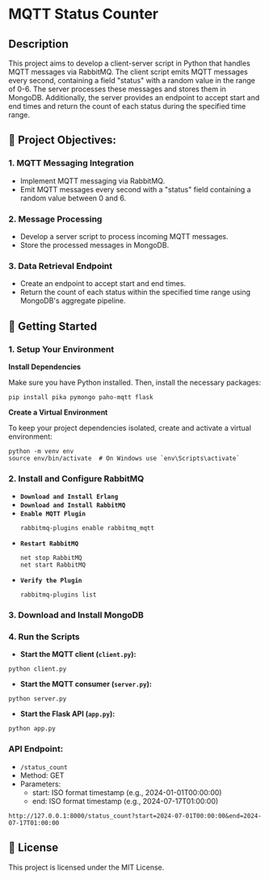 # MQTT Status Counter

## Description

This project aims to develop a client-server script in Python that handles MQTT messages via RabbitMQ. The client script emits MQTT messages every second, containing a field "status" with a random value in the range of 0-6. The server processes these messages and stores them in MongoDB. Additionally, the server provides an endpoint to accept start and end times and return the count of each status during the specified time range.

## 🌟 Project Objectives:

### 1. MQTT Messaging Integration
- Implement MQTT messaging via RabbitMQ.
- Emit MQTT messages every second with a "status" field containing a random value between 0 and 6.

### 2. Message Processing
- Develop a server script to process incoming MQTT messages.
- Store the processed messages in MongoDB.

### 3. Data Retrieval Endpoint
- Create an endpoint to accept start and end times.
- Return the count of each status within the specified time range using MongoDB's aggregate pipeline.

## 🚀 Getting Started

### 1. Setup Your Environment

**Install Dependencies**

Make sure you have Python installed. Then, install the necessary packages:

```
pip install pika pymongo paho-mqtt flask
```

**Create a Virtual Environment**

To keep your project dependencies isolated, create and activate a virtual environment:

```
python -m venv env
source env/bin/activate  # On Windows use `env\Scripts\activate` 
```

### 2. Install and Configure RabbitMQ

- **`Download and Install Erlang`**
- **`Download and Install RabbitMQ`**
- **`Enable MQTT Plugin`**
    ```
    rabbitmq-plugins enable rabbitmq_mqtt
    ```
- **`Restart RabbitMQ`**
    ```
    net stop RabbitMQ
    net start RabbitMQ
    ```
- **`Verify the Plugin`**
    ```
    rabbitmq-plugins list
    ```


### 3. Download and Install MongoDB
### 4. Run the Scripts
- **Start the MQTT client (`client.py`):**
```
python client.py
```

- **Start the MQTT consumer (`server.py`):**
```
python server.py
```

- **Start the Flask API (`app.py`):**
```
python app.py
```

### **API Endpoint:**

- `/status_count`
- Method: GET
- Parameters:
  - start: ISO format timestamp (e.g., 2024-01-01T00:00:00)
  - end: ISO format timestamp (e.g., 2024-07-17T01:00:00)
```
http://127.0.0.1:8000/status_count?start=2024-07-01T00:00:00&end=2024-07-17T01:00:00
```

## 📄 **License**
This project is licensed under the MIT License.
